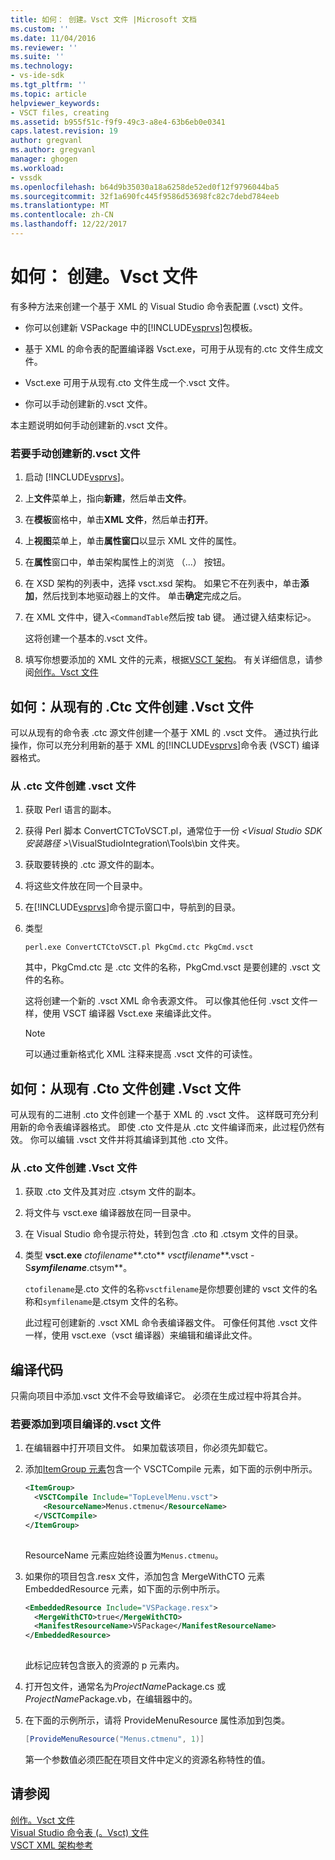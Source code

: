 ```yaml
---
title: 如何： 创建。Vsct 文件 |Microsoft 文档
ms.custom: ''
ms.date: 11/04/2016
ms.reviewer: ''
ms.suite: ''
ms.technology:
- vs-ide-sdk
ms.tgt_pltfrm: ''
ms.topic: article
helpviewer_keywords:
- VSCT files, creating
ms.assetid: b955f51c-f9f9-49c3-a8e4-63b6eb0e0341
caps.latest.revision: 19
author: gregvanl
ms.author: gregvanl
manager: ghogen
ms.workload:
- vssdk
ms.openlocfilehash: b64d9b35030a18a6258de52ed0f12f9796044ba5
ms.sourcegitcommit: 32f1a690fc445f9586d53698fc82c7debd784eeb
ms.translationtype: MT
ms.contentlocale: zh-CN
ms.lasthandoff: 12/22/2017
---
```

# <a name="how-to-create-a-vsct-file"></a>如何： 创建。Vsct 文件  
  
有多种方法来创建一个基于 XML 的 Visual Studio 命令表配置 (.vsct) 文件。  
  
-   你可以创建新 VSPackage 中的[!INCLUDE[vsprvs](../../code-quality/includes/vsprvs_md.md)]包模板。  
  
-   基于 XML 的命令表的配置编译器 Vsct.exe，可用于从现有的.ctc 文件生成文件。  
  
-   Vsct.exe 可用于从现有.cto 文件生成一个.vsct 文件。  
  
-   你可以手动创建新的.vsct 文件。  
  
 本主题说明如何手动创建新的.vsct 文件。  
  
### <a name="to-manually-create-a-new-vsct-file"></a>若要手动创建新的.vsct 文件  
  
1.  启动 [!INCLUDE[vsprvs](../../code-quality/includes/vsprvs_md.md)]。  
  
2.  上**文件**菜单上，指向**新建**，然后单击**文件**。  
  
3.  在**模板**窗格中，单击**XML 文件**，然后单击**打开**。  
  
4.  上**视图**菜单上，单击**属性窗口**以显示 XML 文件的属性。  
  
5.  在**属性**窗口中，单击架构属性上的浏览 （...） 按钮。  
  
6.  在 XSD 架构的列表中，选择 vsct.xsd 架构。 如果它不在列表中，单击**添加**，然后找到本地驱动器上的文件。 单击**确定**完成之后。  
  
7.  在 XML 文件中，键入`<CommandTable`然后按 tab 键。 通过键入结束标记`>`。  
  
     这将创建一个基本的.vsct 文件。  
  
8.  填写你想要添加的 XML 文件的元素，根据[VSCT 架构](../../extensibility/vsct-xml-schema-reference.md)。 有关详细信息，请参阅[创作。Vsct 文件](../../extensibility/internals/authoring-dot-vsct-files.md)  
  
<a name="how-to-create-a-dot-vsct-file-from-an-existing-dot-ctc-file"></a>

## <a name="how-to-create-a-vsct-file-from-an-existing-ctc-file"></a>如何：从现有的 .Ctc 文件创建 .Vsct 文件  
  
可以从现有的命令表 .ctc 源文件创建一个基于 XML 的 .vsct 文件。 通过执行此操作，你可以充分利用新的基于 XML 的[!INCLUDE[vsprvs](../../code-quality/includes/vsprvs_md.md)]命令表 (VSCT) 编译器格式。  
  
### <a name="to-create-a-vsct-file-from-a-ctc-file"></a>从 .ctc 文件创建 .vsct  文件  
  
1.  获取 Perl 语言的副本。  
  
2.  获得 Perl 脚本 ConvertCTCToVSCT.pl，通常位于一份 *\<Visual Studio SDK 安装路径 >*\VisualStudioIntegration\Tools\bin 文件夹。  
  
3.  获取要转换的 .ctc 源文件的副本。  
  
4.  将这些文件放在同一个目录中。  
  
5.  在[!INCLUDE[vsprvs](../../code-quality/includes/vsprvs_md.md)]命令提示窗口中，导航到的目录。  
  
6.  类型  
  
    ```  
    perl.exe ConvertCTCtoVSCT.pl PkgCmd.ctc PkgCmd.vsct  
    ```  
  
     其中，PkgCmd.ctc 是 .ctc 文件的名称，PkgCmd.vsct 是要创建的 .vsct 文件的名称。  
  
     这将创建一个新的 .vsct XML 命令表源文件。 可以像其他任何 .vsct 文件一样，使用 VSCT 编译器 Vsct.exe 来编译此文件。  
  
    > [!NOTE]
    >  可以通过重新格式化 XML 注释来提高 .vsct 文件的可读性。  
  
<a name="how-to-create-a-dot-vsct-file-from-an-existing-dot-cto-file"></a>

## <a name="how-to-create-a-vsct-file-from-an-existing-cto-file"></a>如何：从现有 .Cto 文件创建 .Vsct 文件  
  
可从现有的二进制 .cto 文件创建一个基于 XML 的 .vsct 文件。 这样既可充分利用新的命令表编译器格式。 即使 .cto 文件是从 .ctc 文件编译而来，此过程仍然有效。 你可以编辑 .vsct 文件并将其编译到其他 .cto 文件。  
  
### <a name="to-create-a-vsct-file-from-a-cto-file"></a>从 .cto 文件创建 .Vsct 文件  
  
1.  获取 .cto 文件及其对应 .ctsym 文件的副本。  
  
2.  将文件与 vsct.exe 编译器放在同一目录中。  
  
3.  在 Visual Studio 命令提示符处，转到包含 .cto 和 .ctsym 文件的目录。  
  
4.  类型 **vsct.exe** *ctofilename***.cto** *vsctfilename***.vsct -S***symfilename***.ctsym**。  
  
     `ctofilename`是.cto 文件的名称`vsctfilename`是你想要创建的 vsct 文件的名称和`symfilename`是.ctsym 文件的名称。  
  
     此过程可创建新的 .vsct XML 命令表编译器文件。 可像任何其他 .vsct 文件一样，使用 vsct.exe（vsct 编译器）来编辑和编译此文件。  
  
## <a name="compiling-the-code"></a>编译代码  
 只需向项目中添加.vsct 文件不会导致编译它。 必须在生成过程中将其合并。  
  
### <a name="to-add-a-vsct-file-to-project-compilation"></a>若要添加到项目编译的.vsct 文件  
  
1.  在编辑器中打开项目文件。 如果加载该项目，你必须先卸载它。  
  
2.  添加[ItemGroup 元素](../../msbuild/itemgroup-element-msbuild.md)包含一个 VSCTCompile 元素，如下面的示例中所示。  
  
    ```xml  
    <ItemGroup>  
      <VSCTCompile Include="TopLevelMenu.vsct">  
        <ResourceName>Menus.ctmenu</ResourceName>  
      </VSCTCompile>  
    </ItemGroup>  
  
    ```  
  
     ResourceName 元素应始终设置为`Menus.ctmenu`。  
  
3.  如果你的项目包含.resx 文件，添加包含 MergeWithCTO 元素 EmbeddedResource 元素，如下面的示例中所示。  
  
    ```xml  
    <EmbeddedResource Include="VSPackage.resx">  
      <MergeWithCTO>true</MergeWithCTO>  
      <ManifestResourceName>VSPackage</ManifestResourceName>  
    </EmbeddedResource>  
  
    ```  
  
     此标记应转包含嵌入的资源的 p 元素内。  
  
4.  打开包文件，通常名为*ProjectName*Package.cs 或*ProjectName*Package.vb，在编辑器中的。  
  
5.  在下面的示例所示，请将 ProvideMenuResource 属性添加到包类。  
  
    ```csharp  
    [ProvideMenuResource("Menus.ctmenu", 1)]  
    ```  
  
     第一个参数值必须匹配在项目文件中定义的资源名称特性的值。  
  
## <a name="see-also"></a>请参阅  
 [创作。Vsct 文件](../../extensibility/internals/authoring-dot-vsct-files.md)   
 [Visual Studio 命令表 (。Vsct) 文件](../../extensibility/internals/visual-studio-command-table-dot-vsct-files.md)   
 [VSCT XML 架构参考](../../extensibility/vsct-xml-schema-reference.md)